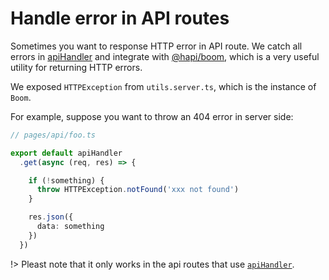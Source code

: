 # Handle error in API routes

Sometimes you want to response HTTP error in API route. We catch all errors in [apiHandler](/api-route-middleware.md) and integrate with [@hapi/boom](https://hapi.dev/module/boom/api/?v=9.1.2), which is a very useful utility for returning HTTP errors.

We exposed `HTTPException` from `utils.server.ts`, which is the instance of `Boom`.

For example, suppose you want to throw an 404 error in server side:

```ts
// pages/api/foo.ts

export default apiHandler
  .get(async (req, res) => {

    if (!something) {
      throw HTTPException.notFound('xxx not found')
    }

    res.json({
      data: something
    })
  })
```

!> Pleast note that it only works in the api routes that use [`apiHandler`](/api-route-middleware.md).